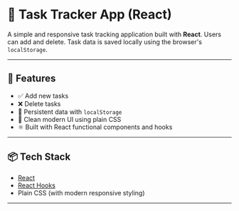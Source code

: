 # 📝 Task Tracker App (React)

A simple and responsive task tracking application built with **React**. Users can add and delete. Task data is saved locally using the browser's `localStorage`.

---

## 🚀 Features

- ✅ Add new tasks
- ❌ Delete tasks
- 💾 Persistent data with `localStorage`
- 🎨 Clean modern UI using plain CSS
- ⚛️ Built with React functional components and hooks

---

## 📦 Tech Stack

- [React](https://reactjs.org/)
- [React Hooks](https://reactjs.org/docs/hooks-intro.html)
- Plain CSS (with modern responsive styling)

---




